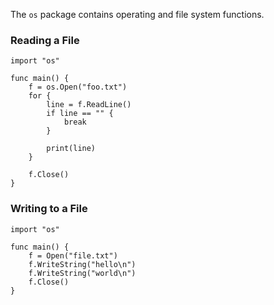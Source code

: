 The `os` package contains operating and file system functions.

### Reading a File

```
import "os"

func main() {
    f = os.Open("foo.txt")
    for {
        line = f.ReadLine()
        if line == "" {
            break
        }

        print(line)
    }

    f.Close()
}
```

### Writing to a File

```
import "os"

func main() {
    f = Open("file.txt")
    f.WriteString("hello\n")
    f.WriteString("world\n")
    f.Close()
}
```
